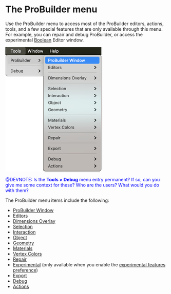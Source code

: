 # The ProBuilder menu

Use the ProBuilder menu to access most of the ProBuilder editors, actions, tools, and a few special features that are only available through this menu. For example, you can repair and debug ProBuilder, or access the experimental [Boolean](boolean.md) Editor window. 

![The ProBuilder menu](images/pb_menu.png)

<span style="color:blue">@DEVNOTE: Is the **Tools > Debug** menu entry permanent? If so, can you give me some context for these? Who are the users? What would you do with them? </span>

The ProBuilder menu items include the following:

* [ProBuilder Window](menu-open.md)
* [Editors](menu-editors.md)
* [Dimensions Overlay](menu-dimover.md)
* [Selection](menu-selection.md)
* [Interaction](menu-interaction.md)
* [Object](menu-object.md)
* [Geometry](menu-geometry.md)
* [Materials](menu-materials.md)
* [Vertex Colors](menu-vertexcolors.md)
* [Repair](menu-repair.md)
* [Experimental](menu-experimental.md) (only available when you enable the [experimental features preference](preferences.md#experimental))
* [Export](menu-export.md)
* [Debug](menu-debug.md)
* [Actions](menu-actions.md)


